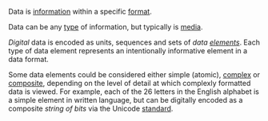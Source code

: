 Data is [information](https://github.com/gcassel/Modular-Organization-Terminology/blob/master/terms/information.md) within a specific [format](https://github.com/gcassel/Modular-Organization-Terminology/blob/master/terms/format.md).  
 
Data can be any [type](https://github.com/gcassel/Modular-Organization-Terminology/blob/master/terms/type.md) of information, but typically is [media](https://github.com/gcassel/Modular-Organization-Terminology/blob/master/terms/media.md). 
 
*Digital* data is encoded as units, sequences and sets of *data [elements](https://github.com/gcassel/Modular-Organization-Terminology/blob/master/terms/element.md)*.  Each type of data element represents an intentionally informative element in a data format.  

Some data elements could be considered either simple (atomic), [complex](https://github.com/gcassel/Modular-Organization-Terminology/blob/master/terms/complex.md) or  [composite](https://github.com/gcassel/Modular-Organization-Terminology/blob/master/terms/composite.md), depending on the level of detail at which complexly formatted data is viewed.  For example, each of the 26 letters in the English alphabet is a simple element in written language, but can be digitally encoded as a composite *string of bits* via the Unicode [standard](https://github.com/gcassel/Modular-Organization-Terminology/blob/master/terms/standard.md).  
